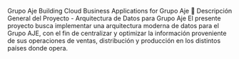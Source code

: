 Grupo Aje
Building Cloud Business Applications for Grupo Aje
📌 Descripción General del Proyecto - Arquitectura de Datos para Grupo Aje
El presente proyecto busca implementar una arquitectura moderna de datos para el Grupo AJE, con el fin de centralizar y optimizar la información proveniente de sus operaciones de ventas, distribución y producción en los distintos países donde opera.

